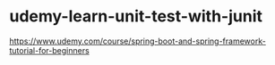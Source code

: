 # udemy-learn-unit-test-with-junit
https://www.udemy.com/course/spring-boot-and-spring-framework-tutorial-for-beginners